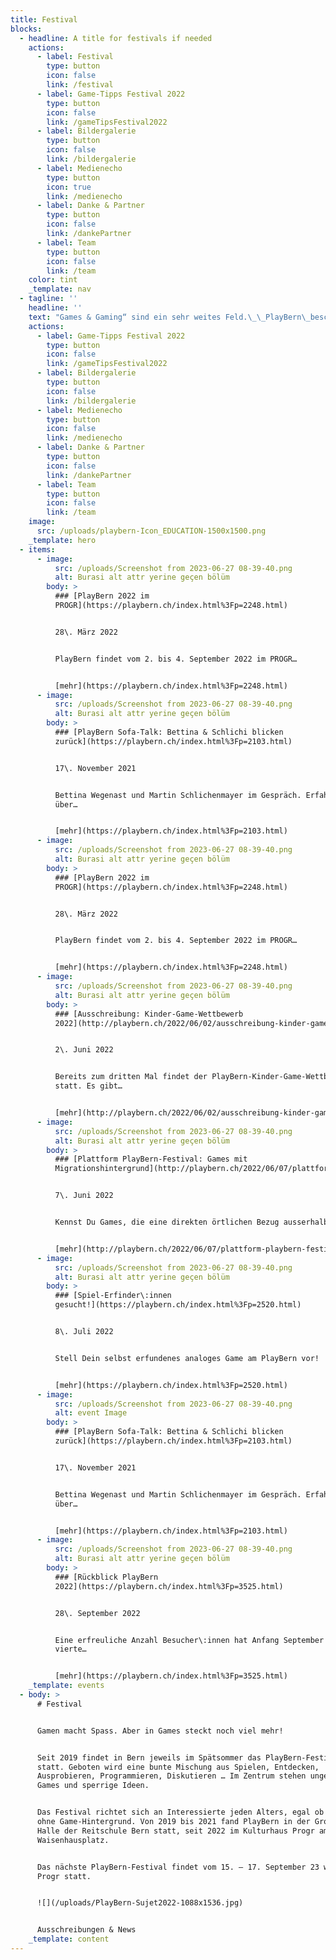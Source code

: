 ```yaml
---
title: Festival
blocks:
  - headline: A title for festivals if needed
    actions:
      - label: Festival
        type: button
        icon: false
        link: /festival
      - label: Game-Tipps Festival 2022
        type: button
        icon: false
        link: /gameTipsFestival2022
      - label: Bildergalerie
        type: button
        icon: false
        link: /bildergalerie
      - label: Medienecho
        type: button
        icon: true
        link: /medienecho
      - label: Danke & Partner
        type: button
        icon: false
        link: /dankePartner
      - label: Team
        type: button
        icon: false
        link: /team
    color: tint
    _template: nav
  - tagline: ''
    headline: ''
    text: "Games & Gaming“ sind ein sehr weites Feld.\_\_PlayBern\_beschäftigt sich ganzjährig und generationenübergreifend mit Gaming-Themen.\_ Wir veranstalten das ganze Jahr über Talks, Workshops oder Gaming-Nachmittage in Kooperation mit der\_[Erupt Gamelounge](http://erupt.ch/),\_[Bibliotheken Bern](https://www.kob.ch/)\_und anderen Veranstalter:innen. Manche Veranstaltungen sind auch über den\_[Fäger](https://www.faeger.ch/de/programm-4.html?faeger_filter_fulltext=playbern\\&faeger_filter_free_places=0\\&faeger_filter_age_range=\\&faeger_filter_period_range=\\&faeger_filter_period=\\&faeger_filter_weekend=\\&faeger_filter_duration=\\&faeger_filter_wheater_independent=1\\&faeger_filter_free_events=0\\&faeger_filter_culture_discount=0\\&filter_submit=1)\_ausgeschreiben.\n\nNatürlich finden auch entsprechende Anlässe auch während dem Festival statt!\n"
    actions:
      - label: Game-Tipps Festival 2022
        type: button
        icon: false
        link: /gameTipsFestival2022
      - label: Bildergalerie
        type: button
        icon: false
        link: /bildergalerie
      - label: Medienecho
        type: button
        icon: false
        link: /medienecho
      - label: Danke & Partner
        type: button
        icon: false
        link: /dankePartner
      - label: Team
        type: button
        icon: false
        link: /team
    image:
      src: /uploads/playbern-Icon_EDUCATION-1500x1500.png
    _template: hero
  - items:
      - image:
          src: /uploads/Screenshot from 2023-06-27 08-39-40.png
          alt: Burasi alt attr yerine geçen bölüm
        body: >
          ### [PlayBern 2022 im
          PROGR](https://playbern.ch/index.html%3Fp=2248.html)


          28\. März 2022


          PlayBern findet vom 2. bis 4. September 2022 im PROGR…


          [mehr](https://playbern.ch/index.html%3Fp=2248.html)
      - image:
          src: /uploads/Screenshot from 2023-06-27 08-39-40.png
          alt: Burasi alt attr yerine geçen bölüm
        body: >
          ### [PlayBern Sofa-Talk: Bettina & Schlichi blicken
          zurück](https://playbern.ch/index.html%3Fp=2103.html)


          17\. November 2021


          Bettina Wegenast und Martin Schlichenmayer im Gespräch. Erfahre mehr
          über…


          [mehr](https://playbern.ch/index.html%3Fp=2103.html)
      - image:
          src: /uploads/Screenshot from 2023-06-27 08-39-40.png
          alt: Burasi alt attr yerine geçen bölüm
        body: >
          ### [PlayBern 2022 im
          PROGR](https://playbern.ch/index.html%3Fp=2248.html)


          28\. März 2022


          PlayBern findet vom 2. bis 4. September 2022 im PROGR…


          [mehr](https://playbern.ch/index.html%3Fp=2248.html)
      - image:
          src: /uploads/Screenshot from 2023-06-27 08-39-40.png
          alt: Burasi alt attr yerine geçen bölüm
        body: >
          ### [Ausschreibung: Kinder-Game-Wettbewerb
          2022](http://playbern.ch/2022/06/02/ausschreibung-kinder-game-wettbewerb-2021/)


          2\. Juni 2022


          Bereits zum dritten Mal findet der PlayBern-Kinder-Game-Wettbewerb
          statt. Es gibt…


          [mehr](http://playbern.ch/2022/06/02/ausschreibung-kinder-game-wettbewerb-2021/)
      - image:
          src: /uploads/Screenshot from 2023-06-27 08-39-40.png
          alt: Burasi alt attr yerine geçen bölüm
        body: >
          ### [Plattform PlayBern-Festival: Games mit
          Migrationshintergrund](http://playbern.ch/2022/06/07/plattform-playbern-festival-games-mit-migrationshintergrund/)


          7\. Juni 2022


          Kennst Du Games, die eine direkten örtlichen Bezug ausserhalb der…


          [mehr](http://playbern.ch/2022/06/07/plattform-playbern-festival-games-mit-migrationshintergrund/)
      - image:
          src: /uploads/Screenshot from 2023-06-27 08-39-40.png
          alt: Burasi alt attr yerine geçen bölüm
        body: >
          ### [Spiel-Erfinder\:innen
          gesucht!](https://playbern.ch/index.html%3Fp=2520.html)


          8\. Juli 2022


          Stell Dein selbst erfundenes analoges Game am PlayBern vor!


          [mehr](https://playbern.ch/index.html%3Fp=2520.html)
      - image:
          src: /uploads/Screenshot from 2023-06-27 08-39-40.png
          alt: event Image
        body: >
          ### [PlayBern Sofa-Talk: Bettina & Schlichi blicken
          zurück](https://playbern.ch/index.html%3Fp=2103.html)


          17\. November 2021


          Bettina Wegenast und Martin Schlichenmayer im Gespräch. Erfahre mehr
          über…


          [mehr](https://playbern.ch/index.html%3Fp=2103.html)
      - image:
          src: /uploads/Screenshot from 2023-06-27 08-39-40.png
          alt: Burasi alt attr yerine geçen bölüm
        body: >
          ### [Rückblick PlayBern
          2022](https://playbern.ch/index.html%3Fp=3525.html)


          28\. September 2022


          Eine erfreuliche Anzahl Besucher\:innen hat Anfang September 2022 die
          vierte…


          [mehr](https://playbern.ch/index.html%3Fp=3525.html)
    _template: events
  - body: >
      # Festival


      Gamen macht Spass. Aber in Games steckt noch viel mehr!


      Seit 2019 findet in Bern jeweils im Spätsommer das PlayBern-Festival
      statt. Geboten wird eine bunte Mischung aus Spielen, Entdecken,
      Ausprobieren, Programmieren, Diskutieren … Im Zentrum stehen ungewöhnliche
      Games und sperrige Ideen.


      Das Festival richtet sich an Interessierte jeden Alters, egal ob mit oder
      ohne Game-Hintergrund. Von 2019 bis 2021 fand PlayBern in der Grossen
      Halle der Reitschule Bern statt, seit 2022 im Kulturhaus Progr am
      Waisenhausplatz.


      Das nächste PlayBern-Festival findet vom 15. – 17. September 23 wieder im
      Progr statt.


      ![](/uploads/PlayBern-Sujet2022-1088x1536.jpg)


      Ausschreibungen & News
    _template: content
---
```












































